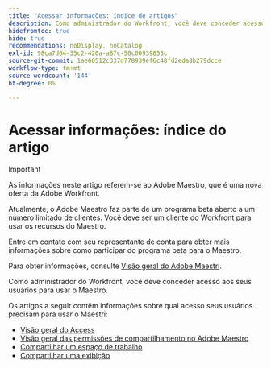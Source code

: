 ```yaml
---
title: "Acessar informações: índice de artigos"
description: Como administrador do Workfront, você deve conceder acesso aos seus usuários para usar o Maestro. Os artigos a seguir contêm informações sobre qual acesso seus usuários precisam para usar o Maestri.
hidefromtoc: true
hide: true
recommendations: noDisplay, noCatalog
exl-id: 98ca7d04-35c2-420a-a87c-50c00939853c
source-git-commit: 1ae60512c337d778939ef6c48fd2eda8b279dcce
workflow-type: tm+mt
source-wordcount: '144'
ht-degree: 0%

---
```


# Acessar informações: índice do artigo

>[!IMPORTANT]
>
>As informações neste artigo referem-se ao Adobe Maestro, que é uma nova oferta da Adobe Workfront.
>
>Atualmente, o Adobe Maestro faz parte de um programa beta aberto a um número limitado de clientes. Você deve ser um cliente do Workfront para usar os recursos do Maestro.
>
>Entre em contato com seu representante de conta para obter mais informações sobre como participar do programa beta para o Maestro.
>
>Para obter informações, consulte [Visão geral do Adobe Maestri](../maestro-overview.md).

Como administrador do Workfront, você deve conceder acesso aos seus usuários para usar o Maestro.

Os artigos a seguir contêm informações sobre qual acesso seus usuários precisam para usar o Maestri:

* [Visão geral do Access](../access/access-overview.md)
* [Visão geral das permissões de compartilhamento no Adobe Maestro](/help/quicksilver/maestro/access/sharing-permissions-overview.md)
* [Compartilhar um espaço de trabalho](/help/quicksilver/maestro/access/share-workspaces.md)
* [Compartilhar uma exibição](/help/quicksilver/maestro/access/share-views.md)



